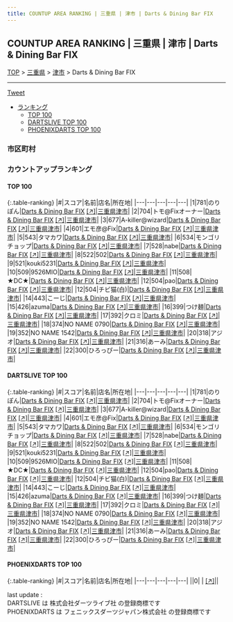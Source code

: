 ```yaml
---
title: COUNTUP AREA RANKING | 三重県 | 津市 | Darts & Dining Bar FIX
---
```

## COUNTUP AREA RANKING | 三重県 | 津市 | Darts & Dining Bar FIX

[TOP](/darts/rank/) > [三重県](/darts/rank/三重県/) > [津市](/darts/rank/三重県/津市/) > Darts & Dining Bar FIX

___

<a href="https://twitter.com/share?ref_src=twsrc%5Etfw" data-text="COUNTUP AREA RANKING | 三重県津市Darts & Dining Bar FIX" class="twitter-share-button" data-hashtags="DARTSLIVE,PHOENIXDARTS,darts,ダーツ" data-show-count="false">Tweet</a>

* [ランキング](#カウントアップランキング)
    * [TOP 100](#top-100)
    * [DARTSLIVE TOP 100](#dartslive-top-100)
    * [PHOENIXDARTS TOP 100](#phoenixdarts-top-100)

### 市区町村

<ul>

</ul>

### カウントアップランキング

#### TOP 100



{:.table-ranking}
|#|スコア|名前|店名|所在地|
|---|---|---|---|---|
|1|781|<span class="rank-name-dl">のりぽん</span>|<a href="/darts/rank/shops/37ec48318a319772fec1ae84bb28bd87.html">Darts & Dining Bar FIX</a> <a href="https://search.dartslive.com/jp/shop/37ec48318a319772fec1ae84bb28bd87">[↗]</a>|<a href="/darts/rank/三重県/津市">三重県津市</a>|
|2|704|<span class="rank-name-dl">トモ@Fixオーナー</span>|<a href="/darts/rank/shops/37ec48318a319772fec1ae84bb28bd87.html">Darts & Dining Bar FIX</a> <a href="https://search.dartslive.com/jp/shop/37ec48318a319772fec1ae84bb28bd87">[↗]</a>|<a href="/darts/rank/三重県/津市">三重県津市</a>|
|3|677|<span class="rank-name-dl">A-killer@wizard</span>|<a href="/darts/rank/shops/37ec48318a319772fec1ae84bb28bd87.html">Darts & Dining Bar FIX</a> <a href="https://search.dartslive.com/jp/shop/37ec48318a319772fec1ae84bb28bd87">[↗]</a>|<a href="/darts/rank/三重県/津市">三重県津市</a>|
|4|601|<span class="rank-name-dl">エモ彦@Fix</span>|<a href="/darts/rank/shops/37ec48318a319772fec1ae84bb28bd87.html">Darts & Dining Bar FIX</a> <a href="https://search.dartslive.com/jp/shop/37ec48318a319772fec1ae84bb28bd87">[↗]</a>|<a href="/darts/rank/三重県/津市">三重県津市</a>|
|5|543|<span class="rank-name-dl">タマカワ</span>|<a href="/darts/rank/shops/37ec48318a319772fec1ae84bb28bd87.html">Darts & Dining Bar FIX</a> <a href="https://search.dartslive.com/jp/shop/37ec48318a319772fec1ae84bb28bd87">[↗]</a>|<a href="/darts/rank/三重県/津市">三重県津市</a>|
|6|534|<span class="rank-name-dl">モンゴリチョップ</span>|<a href="/darts/rank/shops/37ec48318a319772fec1ae84bb28bd87.html">Darts & Dining Bar FIX</a> <a href="https://search.dartslive.com/jp/shop/37ec48318a319772fec1ae84bb28bd87">[↗]</a>|<a href="/darts/rank/三重県/津市">三重県津市</a>|
|7|528|<span class="rank-name-dl">nabe</span>|<a href="/darts/rank/shops/37ec48318a319772fec1ae84bb28bd87.html">Darts & Dining Bar FIX</a> <a href="https://search.dartslive.com/jp/shop/37ec48318a319772fec1ae84bb28bd87">[↗]</a>|<a href="/darts/rank/三重県/津市">三重県津市</a>|
|8|522|<span class="rank-name-dl">502</span>|<a href="/darts/rank/shops/37ec48318a319772fec1ae84bb28bd87.html">Darts & Dining Bar FIX</a> <a href="https://search.dartslive.com/jp/shop/37ec48318a319772fec1ae84bb28bd87">[↗]</a>|<a href="/darts/rank/三重県/津市">三重県津市</a>|
|9|521|<span class="rank-name-dl">kouki5231</span>|<a href="/darts/rank/shops/37ec48318a319772fec1ae84bb28bd87.html">Darts & Dining Bar FIX</a> <a href="https://search.dartslive.com/jp/shop/37ec48318a319772fec1ae84bb28bd87">[↗]</a>|<a href="/darts/rank/三重県/津市">三重県津市</a>|
|10|509|<span class="rank-name-dl">9526MIO</span>|<a href="/darts/rank/shops/37ec48318a319772fec1ae84bb28bd87.html">Darts & Dining Bar FIX</a> <a href="https://search.dartslive.com/jp/shop/37ec48318a319772fec1ae84bb28bd87">[↗]</a>|<a href="/darts/rank/三重県/津市">三重県津市</a>|
|11|508|<span class="rank-name-dl">★DC★</span>|<a href="/darts/rank/shops/37ec48318a319772fec1ae84bb28bd87.html">Darts & Dining Bar FIX</a> <a href="https://search.dartslive.com/jp/shop/37ec48318a319772fec1ae84bb28bd87">[↗]</a>|<a href="/darts/rank/三重県/津市">三重県津市</a>|
|12|504|<span class="rank-name-dl">pao</span>|<a href="/darts/rank/shops/37ec48318a319772fec1ae84bb28bd87.html">Darts & Dining Bar FIX</a> <a href="https://search.dartslive.com/jp/shop/37ec48318a319772fec1ae84bb28bd87">[↗]</a>|<a href="/darts/rank/三重県/津市">三重県津市</a>|
|12|504|<span class="rank-name-dl">チビ猫(白)</span>|<a href="/darts/rank/shops/37ec48318a319772fec1ae84bb28bd87.html">Darts & Dining Bar FIX</a> <a href="https://search.dartslive.com/jp/shop/37ec48318a319772fec1ae84bb28bd87">[↗]</a>|<a href="/darts/rank/三重県/津市">三重県津市</a>|
|14|443|<span class="rank-name-dl">こーじ</span>|<a href="/darts/rank/shops/37ec48318a319772fec1ae84bb28bd87.html">Darts & Dining Bar FIX</a> <a href="https://search.dartslive.com/jp/shop/37ec48318a319772fec1ae84bb28bd87">[↗]</a>|<a href="/darts/rank/三重県/津市">三重県津市</a>|
|15|426|<span class="rank-name-dl">azuma</span>|<a href="/darts/rank/shops/37ec48318a319772fec1ae84bb28bd87.html">Darts & Dining Bar FIX</a> <a href="https://search.dartslive.com/jp/shop/37ec48318a319772fec1ae84bb28bd87">[↗]</a>|<a href="/darts/rank/三重県/津市">三重県津市</a>|
|16|399|<span class="rank-name-dl">つけ麺</span>|<a href="/darts/rank/shops/37ec48318a319772fec1ae84bb28bd87.html">Darts & Dining Bar FIX</a> <a href="https://search.dartslive.com/jp/shop/37ec48318a319772fec1ae84bb28bd87">[↗]</a>|<a href="/darts/rank/三重県/津市">三重県津市</a>|
|17|392|<span class="rank-name-dl">クロミ</span>|<a href="/darts/rank/shops/37ec48318a319772fec1ae84bb28bd87.html">Darts & Dining Bar FIX</a> <a href="https://search.dartslive.com/jp/shop/37ec48318a319772fec1ae84bb28bd87">[↗]</a>|<a href="/darts/rank/三重県/津市">三重県津市</a>|
|18|374|<span class="rank-name-dl">NO NAME 0790</span>|<a href="/darts/rank/shops/37ec48318a319772fec1ae84bb28bd87.html">Darts & Dining Bar FIX</a> <a href="https://search.dartslive.com/jp/shop/37ec48318a319772fec1ae84bb28bd87">[↗]</a>|<a href="/darts/rank/三重県/津市">三重県津市</a>|
|19|352|<span class="rank-name-dl">NO NAME 1542</span>|<a href="/darts/rank/shops/37ec48318a319772fec1ae84bb28bd87.html">Darts & Dining Bar FIX</a> <a href="https://search.dartslive.com/jp/shop/37ec48318a319772fec1ae84bb28bd87">[↗]</a>|<a href="/darts/rank/三重県/津市">三重県津市</a>|
|20|318|<span class="rank-name-dl">アジオ</span>|<a href="/darts/rank/shops/37ec48318a319772fec1ae84bb28bd87.html">Darts & Dining Bar FIX</a> <a href="https://search.dartslive.com/jp/shop/37ec48318a319772fec1ae84bb28bd87">[↗]</a>|<a href="/darts/rank/三重県/津市">三重県津市</a>|
|21|316|<span class="rank-name-dl">あーみ</span>|<a href="/darts/rank/shops/37ec48318a319772fec1ae84bb28bd87.html">Darts & Dining Bar FIX</a> <a href="https://search.dartslive.com/jp/shop/37ec48318a319772fec1ae84bb28bd87">[↗]</a>|<a href="/darts/rank/三重県/津市">三重県津市</a>|
|22|300|<span class="rank-name-dl">ひろっぴー</span>|<a href="/darts/rank/shops/37ec48318a319772fec1ae84bb28bd87.html">Darts & Dining Bar FIX</a> <a href="https://search.dartslive.com/jp/shop/37ec48318a319772fec1ae84bb28bd87">[↗]</a>|<a href="/darts/rank/三重県/津市">三重県津市</a>|


#### DARTSLIVE TOP 100



{:.table-ranking}
|#|スコア|名前|店名|所在地|
|---|---|---|---|---|
|1|781|<span class="rank-name-dl">のりぽん</span>|<a href="/darts/rank/shops/37ec48318a319772fec1ae84bb28bd87.html">Darts & Dining Bar FIX</a> <a href="https://search.dartslive.com/jp/shop/37ec48318a319772fec1ae84bb28bd87">[↗]</a>|<a href="/darts/rank/三重県/津市">三重県津市</a>|
|2|704|<span class="rank-name-dl">トモ@Fixオーナー</span>|<a href="/darts/rank/shops/37ec48318a319772fec1ae84bb28bd87.html">Darts & Dining Bar FIX</a> <a href="https://search.dartslive.com/jp/shop/37ec48318a319772fec1ae84bb28bd87">[↗]</a>|<a href="/darts/rank/三重県/津市">三重県津市</a>|
|3|677|<span class="rank-name-dl">A-killer@wizard</span>|<a href="/darts/rank/shops/37ec48318a319772fec1ae84bb28bd87.html">Darts & Dining Bar FIX</a> <a href="https://search.dartslive.com/jp/shop/37ec48318a319772fec1ae84bb28bd87">[↗]</a>|<a href="/darts/rank/三重県/津市">三重県津市</a>|
|4|601|<span class="rank-name-dl">エモ彦@Fix</span>|<a href="/darts/rank/shops/37ec48318a319772fec1ae84bb28bd87.html">Darts & Dining Bar FIX</a> <a href="https://search.dartslive.com/jp/shop/37ec48318a319772fec1ae84bb28bd87">[↗]</a>|<a href="/darts/rank/三重県/津市">三重県津市</a>|
|5|543|<span class="rank-name-dl">タマカワ</span>|<a href="/darts/rank/shops/37ec48318a319772fec1ae84bb28bd87.html">Darts & Dining Bar FIX</a> <a href="https://search.dartslive.com/jp/shop/37ec48318a319772fec1ae84bb28bd87">[↗]</a>|<a href="/darts/rank/三重県/津市">三重県津市</a>|
|6|534|<span class="rank-name-dl">モンゴリチョップ</span>|<a href="/darts/rank/shops/37ec48318a319772fec1ae84bb28bd87.html">Darts & Dining Bar FIX</a> <a href="https://search.dartslive.com/jp/shop/37ec48318a319772fec1ae84bb28bd87">[↗]</a>|<a href="/darts/rank/三重県/津市">三重県津市</a>|
|7|528|<span class="rank-name-dl">nabe</span>|<a href="/darts/rank/shops/37ec48318a319772fec1ae84bb28bd87.html">Darts & Dining Bar FIX</a> <a href="https://search.dartslive.com/jp/shop/37ec48318a319772fec1ae84bb28bd87">[↗]</a>|<a href="/darts/rank/三重県/津市">三重県津市</a>|
|8|522|<span class="rank-name-dl">502</span>|<a href="/darts/rank/shops/37ec48318a319772fec1ae84bb28bd87.html">Darts & Dining Bar FIX</a> <a href="https://search.dartslive.com/jp/shop/37ec48318a319772fec1ae84bb28bd87">[↗]</a>|<a href="/darts/rank/三重県/津市">三重県津市</a>|
|9|521|<span class="rank-name-dl">kouki5231</span>|<a href="/darts/rank/shops/37ec48318a319772fec1ae84bb28bd87.html">Darts & Dining Bar FIX</a> <a href="https://search.dartslive.com/jp/shop/37ec48318a319772fec1ae84bb28bd87">[↗]</a>|<a href="/darts/rank/三重県/津市">三重県津市</a>|
|10|509|<span class="rank-name-dl">9526MIO</span>|<a href="/darts/rank/shops/37ec48318a319772fec1ae84bb28bd87.html">Darts & Dining Bar FIX</a> <a href="https://search.dartslive.com/jp/shop/37ec48318a319772fec1ae84bb28bd87">[↗]</a>|<a href="/darts/rank/三重県/津市">三重県津市</a>|
|11|508|<span class="rank-name-dl">★DC★</span>|<a href="/darts/rank/shops/37ec48318a319772fec1ae84bb28bd87.html">Darts & Dining Bar FIX</a> <a href="https://search.dartslive.com/jp/shop/37ec48318a319772fec1ae84bb28bd87">[↗]</a>|<a href="/darts/rank/三重県/津市">三重県津市</a>|
|12|504|<span class="rank-name-dl">pao</span>|<a href="/darts/rank/shops/37ec48318a319772fec1ae84bb28bd87.html">Darts & Dining Bar FIX</a> <a href="https://search.dartslive.com/jp/shop/37ec48318a319772fec1ae84bb28bd87">[↗]</a>|<a href="/darts/rank/三重県/津市">三重県津市</a>|
|12|504|<span class="rank-name-dl">チビ猫(白)</span>|<a href="/darts/rank/shops/37ec48318a319772fec1ae84bb28bd87.html">Darts & Dining Bar FIX</a> <a href="https://search.dartslive.com/jp/shop/37ec48318a319772fec1ae84bb28bd87">[↗]</a>|<a href="/darts/rank/三重県/津市">三重県津市</a>|
|14|443|<span class="rank-name-dl">こーじ</span>|<a href="/darts/rank/shops/37ec48318a319772fec1ae84bb28bd87.html">Darts & Dining Bar FIX</a> <a href="https://search.dartslive.com/jp/shop/37ec48318a319772fec1ae84bb28bd87">[↗]</a>|<a href="/darts/rank/三重県/津市">三重県津市</a>|
|15|426|<span class="rank-name-dl">azuma</span>|<a href="/darts/rank/shops/37ec48318a319772fec1ae84bb28bd87.html">Darts & Dining Bar FIX</a> <a href="https://search.dartslive.com/jp/shop/37ec48318a319772fec1ae84bb28bd87">[↗]</a>|<a href="/darts/rank/三重県/津市">三重県津市</a>|
|16|399|<span class="rank-name-dl">つけ麺</span>|<a href="/darts/rank/shops/37ec48318a319772fec1ae84bb28bd87.html">Darts & Dining Bar FIX</a> <a href="https://search.dartslive.com/jp/shop/37ec48318a319772fec1ae84bb28bd87">[↗]</a>|<a href="/darts/rank/三重県/津市">三重県津市</a>|
|17|392|<span class="rank-name-dl">クロミ</span>|<a href="/darts/rank/shops/37ec48318a319772fec1ae84bb28bd87.html">Darts & Dining Bar FIX</a> <a href="https://search.dartslive.com/jp/shop/37ec48318a319772fec1ae84bb28bd87">[↗]</a>|<a href="/darts/rank/三重県/津市">三重県津市</a>|
|18|374|<span class="rank-name-dl">NO NAME 0790</span>|<a href="/darts/rank/shops/37ec48318a319772fec1ae84bb28bd87.html">Darts & Dining Bar FIX</a> <a href="https://search.dartslive.com/jp/shop/37ec48318a319772fec1ae84bb28bd87">[↗]</a>|<a href="/darts/rank/三重県/津市">三重県津市</a>|
|19|352|<span class="rank-name-dl">NO NAME 1542</span>|<a href="/darts/rank/shops/37ec48318a319772fec1ae84bb28bd87.html">Darts & Dining Bar FIX</a> <a href="https://search.dartslive.com/jp/shop/37ec48318a319772fec1ae84bb28bd87">[↗]</a>|<a href="/darts/rank/三重県/津市">三重県津市</a>|
|20|318|<span class="rank-name-dl">アジオ</span>|<a href="/darts/rank/shops/37ec48318a319772fec1ae84bb28bd87.html">Darts & Dining Bar FIX</a> <a href="https://search.dartslive.com/jp/shop/37ec48318a319772fec1ae84bb28bd87">[↗]</a>|<a href="/darts/rank/三重県/津市">三重県津市</a>|
|21|316|<span class="rank-name-dl">あーみ</span>|<a href="/darts/rank/shops/37ec48318a319772fec1ae84bb28bd87.html">Darts & Dining Bar FIX</a> <a href="https://search.dartslive.com/jp/shop/37ec48318a319772fec1ae84bb28bd87">[↗]</a>|<a href="/darts/rank/三重県/津市">三重県津市</a>|
|22|300|<span class="rank-name-dl">ひろっぴー</span>|<a href="/darts/rank/shops/37ec48318a319772fec1ae84bb28bd87.html">Darts & Dining Bar FIX</a> <a href="https://search.dartslive.com/jp/shop/37ec48318a319772fec1ae84bb28bd87">[↗]</a>|<a href="/darts/rank/三重県/津市">三重県津市</a>|


#### PHOENIXDARTS TOP 100



{:.table-ranking}
|#|スコア|名前|店名|所在地|
|---|---|---|---|---|
||0|<span class="rank-name-dl"> </span>|<a href="/darts/rank/shops/.html"></a> <a href="">[↗]</a>|<a href="/darts/rank//"></a>|


<div class="footer border-top border-gray-light mt-5 pt-3 text-right text-gray">
    last update : <span style="font-weight: italic" id="foot_last_modified"></span><br />
    DARTSLIVE は 株式会社ダーツライブ社 の登録商標です<br />
    PHOENIXDARTS は フェニックスダーツジャパン株式会社 の登録商標です<br />
</div>

<script src="https://cdnjs.cloudflare.com/ajax/libs/jquery.tablesorter/2.31.3/js/jquery.tablesorter.min.js" integrity="sha512-qzgd5cYSZcosqpzpn7zF2ZId8f/8CHmFKZ8j7mU4OUXTNRd5g+ZHBPsgKEwoqxCtdQvExE5LprwwPAgoicguNg==" crossorigin="anonymous" referrerpolicy="no-referrer"></script>
<link rel="stylesheet" href="https://cdnjs.cloudflare.com/ajax/libs/jquery.tablesorter/2.31.3/css/theme.default.min.css" integrity="sha512-wghhOJkjQX0Lh3NSWvNKeZ0ZpNn+SPVXX1Qyc9OCaogADktxrBiBdKGDoqVUOyhStvMBmJQ8ZdMHiR3wuEq8+w==" crossorigin="anonymous" referrerpolicy="no-referrer" />
<script>
$(function() {
    $(".table-ranking").tablesorter({sortList:[[0, 0]]});
    $("#foot_last_modified").text(formatDate(new Date(document.lastModified), 'yyyy-MM-dd HH:mm:ss'));
});
</script>

<script async src="https://platform.twitter.com/widgets.js" charset="utf-8"></script>